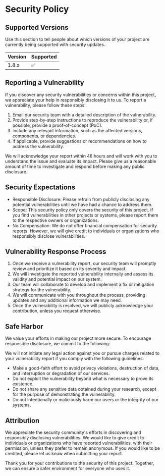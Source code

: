 # Security Policy

## Supported Versions

Use this section to tell people about which versions of your project are
currently being supported with security updates.

| Version | Supported          |
| ------- | ------------------ |
| 1.8.x   | :white_check_mark: |

## Reporting a Vulnerability

If you discover any security vulnerabilities or concerns within this project, we appreciate your help in responsibly disclosing it to us. To report a vulnerability, please follow these steps:

1. Email our security team with a detailed description of the vulnerability.
2. Provide step-by-step instructions to reproduce the vulnerability or, if possible, provide a proof-of-concept (PoC).
3. Include any relevant information, such as the affected versions, components, or dependencies.
4. If applicable, provide suggestions or recommendations on how to address the vulnerability.

We will acknowledge your report within 48 hours and will work with you to understand the issue and evaluate its impact. Please give us a reasonable amount of time to investigate and respond before making any public disclosure.

## Security Expectations

* Responsible Disclosure: Please refrain from publicly disclosing any potential vulnerabilities until we have had a chance to address them.
* Scope: This security policy only covers the security of this project. If you find vulnerabilities in other projects or systems, please report them to the respective owners or organizations.
* No Compensation: We do not offer financial compensation for security reports. However, we will give credit to individuals or organizations who responsibly disclose vulnerabilities.

## Vulnerability Response Process

1. Once we receive a vulnerability report, our security team will promptly review and prioritize it based on its severity and impact.
2. We will investigate the reported vulnerability internally and assess its validity and potential impact on our system.
3. Our team will collaborate to develop and implement a fix or mitigation strategy for the vulnerability.
4. We will communicate with you throughout the process, providing updates and any additional information we may need.
5. Once the vulnerability is resolved, we will publicly acknowledge your contribution, unless you request otherwise.

## Safe Harbor

We value your efforts in making our project more secure. To encourage responsible disclosure, we commit to the following:

We will not initiate any legal action against you or pursue charges related to your vulnerability report if you comply with the following guidelines:

* Make a good-faith effort to avoid privacy violations, destruction of data, and interruption or degradation of our services.
* Do not exploit the vulnerability beyond what is necessary to prove its existence.
* Do not share any sensitive data obtained during your research, except for the purpose of demonstrating the vulnerability.
* Do not intentionally or maliciously harm our users or the integrity of our systems.

## Attribution

We appreciate the security community's efforts in discovering and responsibly disclosing vulnerabilities. We would like to give credit to individuals or organizations who have reported vulnerabilities, with their permission, unless they prefer to remain anonymous. If you would like to be credited, please let us know when submitting your report.

Thank you for your contributions to the security of this project. Together, we can ensure a safer environment for everyone who uses it.

